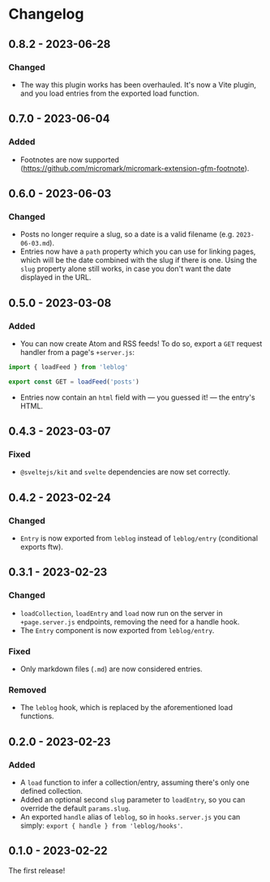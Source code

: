 # Changelog

## 0.8.2 - 2023-06-28

### Changed

- The way this plugin works has been overhauled. It's now a Vite plugin, and you load entries from the exported load function.

## 0.7.0 - 2023-06-04

### Added

- Footnotes are now supported (https://github.com/micromark/micromark-extension-gfm-footnote).

## 0.6.0 - 2023-06-03

### Changed

- Posts no longer require a slug, so a date is a valid filename (e.g. `2023-06-03.md`).
- Entries now have a `path` property which you can use for linking pages, which will be the date combined with the slug if there is one. Using the `slug` property alone still works, in case you don't want the date displayed in the URL.

## 0.5.0 - 2023-03-08

### Added

- You can now create Atom and RSS feeds! To do so, export a `GET` request handler from a page's `+server.js`:

```js
import { loadFeed } from 'leblog'

export const GET = loadFeed('posts')
```

- Entries now contain an `html` field with — you guessed it! — the entry's HTML.

## 0.4.3 - 2023-03-07

### Fixed

- `@sveltejs/kit` and `svelte` dependencies are now set correctly.

## 0.4.2 - 2023-02-24

### Changed

- `Entry` is now exported from `leblog` instead of `leblog/entry` (conditional exports ftw).

## 0.3.1 - 2023-02-23

### Changed

- `loadCollection`, `loadEntry` and `load` now run on the server in `+page.server.js` endpoints, removing the need for a handle hook.
- The `Entry` component is now exported from `leblog/entry`.

### Fixed

- Only markdown files (`.md`) are now considered entries.

### Removed

- The `leblog` hook, which is replaced by the aforementioned load functions.

## 0.2.0 - 2023-02-23

### Added

- A `load` function to infer a collection/entry, assuming there's only one defined collection.
- Added an optional second `slug` parameter to `loadEntry`, so you can override the default `params.slug`.
- An exported `handle` alias of `leblog`, so in `hooks.server.js` you can simply: `export { handle } from 'leblog/hooks'`.

## 0.1.0 - 2023-02-22

The first release!

